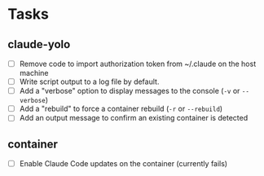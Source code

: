 # Tasks

## claude-yolo

- [ ] Remove code to import authorization token from ~/.claude on the host machine
- [ ] Write script output to a log file by default.
- [ ] Add a "verbose" option to display messages to the console (`-v` or `--verbose`)
- [ ] Add a "rebuild" to force a container rebuild (`-r` or `--rebuild`)
- [ ] Add an output message to confirm an existing container is detected

## container

- [ ] Enable Claude Code updates on the container (currently fails)